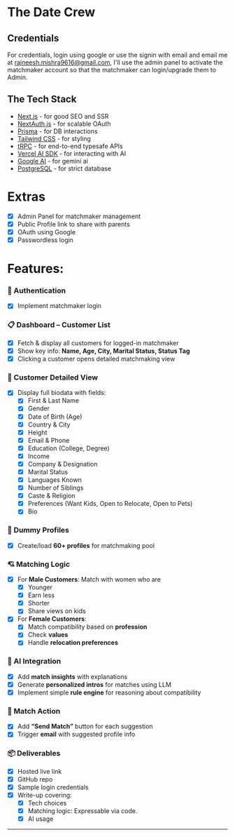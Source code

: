 # The Date Crew

## Credentials

For credentials, login using google or use the signin with email and email me at rajneesh.mishra9616@gmail.com, I'll use the admin panel to activate the matchmaker account so that the matchmaker can login/upgrade them to Admin.

## The Tech Stack

- [Next.js](https://nextjs.org) - for good SEO and SSR
- [NextAuth.js](https://next-auth.js.org) - for scalable OAuth
- [Prisma](https://prisma.io) - for DB interactions
- [Tailwind CSS](https://tailwindcss.com) - for styling
- [tRPC](https://trpc.io) - for end-to-end typesafe APIs
- [Vercel AI SDK](https://vercel.com/docs/ai-sdk) - for interacting with AI
- [Google AI](https://aistudio.google.com/) - for gemini ai
- [PostgreSQL](https://www.postgresql.org/) - for strict database

# Extras

- [x] Admin Panel for matchmaker management
- [x] Public Profile link to share with parents
- [x] OAuth using Google
- [x] Passwordless login

# Features:

### 🔐 Authentication

- [x] Implement matchmaker login

### 📋 Dashboard – Customer List

- [x] Fetch & display all customers for logged-in matchmaker
- [x] Show key info: **Name, Age, City, Marital Status, Status Tag**
- [x] Clicking a customer opens detailed matchmaking view

### 👤 Customer Detailed View

- [x] Display full biodata with fields:
  - [x] First & Last Name
  - [x] Gender
  - [x] Date of Birth (Age)
  - [x] Country & City
  - [x] Height
  - [x] Email & Phone
  - [x] Education (College, Degree)
  - [x] Income
  - [x] Company & Designation
  - [x] Marital Status
  - [x] Languages Known
  - [x] Number of Siblings
  - [x] Caste & Religion
  - [x] Preferences (Want Kids, Open to Relocate, Open to Pets)
  - [x] Bio

### 👥 Dummy Profiles

- [x] Create/load **60+ profiles** for matchmaking pool

### 💘 Matching Logic

- [x] For **Male Customers**: Match with women who are
  - [x] Younger
  - [x] Earn less
  - [x] Shorter
  - [x] Share views on kids

- [x] For **Female Customers**:
  - [x] Match compatibility based on **profession**
  - [x] Check **values**
  - [x] Handle **relocation preferences**

### 🤖 AI Integration

- [x] Add **match insights** with explanations
- [x] Generate **personalized intros** for matches using LLM
- [x] Implement simple **rule engine** for reasoning about compatibility

### 📩 Match Action

- [x] Add **“Send Match”** button for each suggestion
- [x] Trigger **email** with suggested profile info

### 📦 Deliverables

- [x] Hosted live link
- [x] GitHub repo
- [x] Sample login credentials
- [x] Write-up covering:
  - [x] Tech choices
  - [x] Matching logic: Expressable via code.
  - [x] AI usage

---
